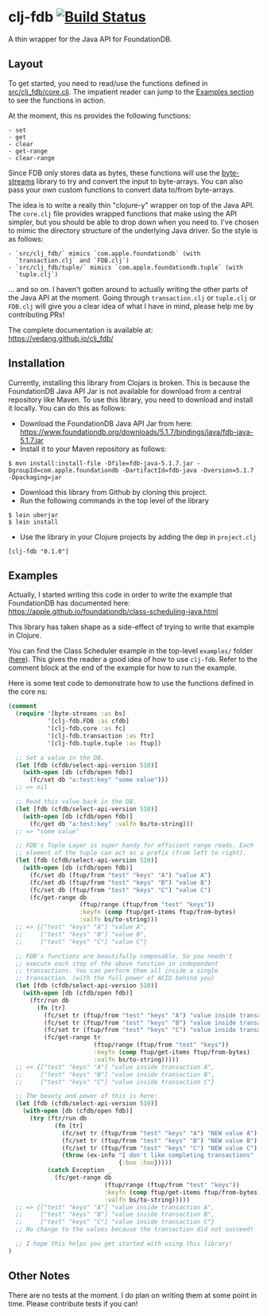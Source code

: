 # clj-fdb [![Build Status](https://travis-ci.org/vedang/clj_fdb.svg?branch=master)](https://travis-ci.org/vedang/clj_fdb)

A thin wrapper for the Java API for FoundationDB.

## Layout

To get started, you need to read/use the functions defined in
[src/clj_fdb/core.clj](https://github.com/vedang/clj_fdb/blob/master/src/clj_fdb/core.clj).
The impatient reader can jump to the [Examples section](#examples) to
see the functions in action.

At the moment, this ns provides the following functions:

    - set
    - get
    - clear
    - get-range
    - clear-range

Since FDB only stores data as bytes, these functions will use the
[byte-streams](https://github.com/ztellman/byte-streams) library to
try and convert the input to byte-arrays. You can also pass your own
custom functions to convert data to/from byte-arrays.

The idea is to write a really thin "clojure-y" wrapper on top of the
Java API. The `core.clj` file provides wrapped functions that make
using the API simpler, but you should be able to drop down when you
need to. I've chosen to mimic the directory structure of the
underlying Java driver. So the style is as follows:

    - `src/clj_fdb/` mimics `com.apple.foundationdb` (with
      `transaction.clj` and `FDB.clj`)
    - `src/clj_fdb/tuple/` mimics `com.apple.foundationdb.tuple` (with
      `tuple.clj`)

... and so on. I haven't gotten around to actually writing the other
parts of the Java API at the moment. Going through `transaction.clj`
or `tuple.clj` or `FDB.clj` will give you a clear idea of what I have
in mind, please help me by contributing PRs!

The complete documentation is available at:
https://vedang.github.io/clj_fdb/

## Installation

Currently, installing this library from Clojars is broken. This is
because the FoundationDB Java API Jar is not available for download
from a central repository like Maven. To use this library, you need to
download and install it locally. You can do this as follows:

* Download the FoundationDB Java API Jar from here:
  https://www.foundationdb.org/downloads/5.1.7/bindings/java/fdb-java-5.1.7.jar
* Install it to your Maven repository as follows:
```
$ mvn install:install-file -Dfile=fdb-java-5.1.7.jar -DgroupId=com.apple.foundationdb -DartifactId=fdb-java -Dversion=5.1.7 -Dpackaging=jar
```
* Download this library from Github by cloning this project.
* Run the following commands in the top level of the library
```
$ lein uberjar
$ lein install
```
* Use the library in your Clojure projects by adding the dep in
  `project.clj`
```
[clj-fdb "0.1.0"]
```

## Examples

Actually, I started writing this code in order to write the example
that FoundationDB has documented here:
https://apple.github.io/foundationdb/class-scheduling-java.html

This library has taken shape as a side-effect of trying to write that
example in Clojure.

You can find the Class Scheduler example in the top-level `examples/`
folder
([here](https://github.com/vedang/clj_fdb/blob/master/src/examples/class_scheduling.clj)).
This gives the reader a good idea of how to use `clj-fdb`. Refer to
the comment block at the end of the example for how to run the
example.

Here is some test code to demonstrate how to use the functions defined
in the core ns:
```clojure
(comment
  (require '[byte-streams :as bs]
           '[clj-fdb.FDB :as cfdb]
           '[clj-fdb.core :as fc]
           '[clj-fdb.transaction :as ftr]
           '[clj-fdb.tuple.tuple :as ftup])

  ;; Set a value in the DB.
  (let [fdb (cfdb/select-api-version 510)]
    (with-open [db (cfdb/open fdb)]
      (fc/set db "a:test:key" "some value")))
  ;; => nil

  ;; Read this value back in the DB.
  (let [fdb (cfdb/select-api-version 510)]
    (with-open [db (cfdb/open fdb)]
      (fc/get db "a:test:key" :valfn bs/to-string)))
  ;; => "some value"

  ;; FDB's Tuple Layer is super handy for efficient range reads. Each
  ;; element of the tuple can act as a prefix (from left to right).
  (let [fdb (cfdb/select-api-version 510)]
    (with-open [db (cfdb/open fdb)]
      (fc/set db (ftup/from "test" "keys" "A") "value A")
      (fc/set db (ftup/from "test" "keys" "B") "value B")
      (fc/set db (ftup/from "test" "keys" "C") "value C")
      (fc/get-range db
                    (ftup/range (ftup/from "test" "keys"))
                    :keyfn (comp ftup/get-items ftup/from-bytes)
                    :valfn bs/to-string)))
  ;; => {["test" "keys" "A"] "value A",
  ;;     ["test" "keys" "B"] "value B",
  ;;     ["test" "keys" "C"] "value C"}

  ;; FDB's functions are beautifully composable. So you needn't
  ;; execute each step of the above function in independent
  ;; transactions. You can perform them all inside a single
  ;; transaction. (with the full power of ACID behind you)
  (let [fdb (cfdb/select-api-version 510)]
    (with-open [db (cfdb/open fdb)]
      (ftr/run db
        (fn [tr]
          (fc/set tr (ftup/from "test" "keys" "A") "value inside transaction A")
          (fc/set tr (ftup/from "test" "keys" "B") "value inside transaction B")
          (fc/set tr (ftup/from "test" "keys" "C") "value inside transaction C")
          (fc/get-range tr
                        (ftup/range (ftup/from "test" "keys"))
                        :keyfn (comp ftup/get-items ftup/from-bytes)
                        :valfn bs/to-string)))))
  ;; => {["test" "keys" "A"] "value inside transaction A",
  ;;     ["test" "keys" "B"] "value inside transaction B",
  ;;     ["test" "keys" "C"] "value inside transaction C"}

  ;; The beauty and power of this is here:
  (let [fdb (cfdb/select-api-version 510)]
    (with-open [db (cfdb/open fdb)]
      (try (ftr/run db
             (fn [tr]
               (fc/set tr (ftup/from "test" "keys" "A") "NEW value A")
               (fc/set tr (ftup/from "test" "keys" "B") "NEW value B")
               (fc/set tr (ftup/from "test" "keys" "C") "NEW value C")
               (throw (ex-info "I don't like completing transactions"
                               {:boo :hoo}))))
           (catch Exception _
             (fc/get-range db
                           (ftup/range (ftup/from "test" "keys"))
                           :keyfn (comp ftup/get-items ftup/from-bytes)
                           :valfn bs/to-string)))))
  ;; => {["test" "keys" "A"] "value inside transaction A",
  ;;     ["test" "keys" "B"] "value inside transaction B",
  ;;     ["test" "keys" "C"] "value inside transaction C"}
  ;; No change to the values because the transaction did not succeed!

  ;; I hope this helps you get started with using this library!
)
```

## Other Notes

There are no tests at the moment. I do plan on writing them at some
point in time. Please contribute tests if you can!
